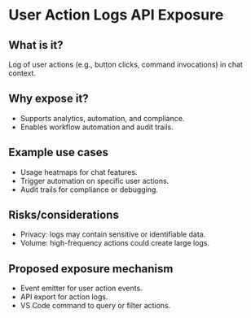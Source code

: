 # User Action Logs API Exposure

## What is it?
Log of user actions (e.g., button clicks, command invocations) in chat context.

## Why expose it?
- Supports analytics, automation, and compliance.
- Enables workflow automation and audit trails.

## Example use cases
- Usage heatmaps for chat features.
- Trigger automation on specific user actions.
- Audit trails for compliance or debugging.

## Risks/considerations
- Privacy: logs may contain sensitive or identifiable data.
- Volume: high-frequency actions could create large logs.

## Proposed exposure mechanism
- Event emitter for user action events.
- API export for action logs.
- VS Code command to query or filter actions.
